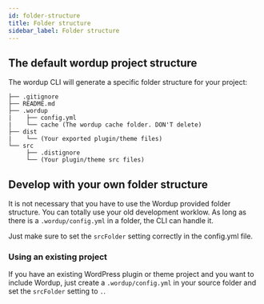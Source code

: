 ```yaml
---
id: folder-structure
title: Folder structure
sidebar_label: Folder structure
---
```


## The default wordup project structure

The wordup CLI will generate a specific folder structure for your project:

```
├── .gitignore
├── README.md
├── .wordup
|    ├── config.yml 
|    └── cache (The wordup cache folder. DON'T delete)
├── dist
|    └── (Your exported plugin/theme files)
└── src
     ├── .distignore
     └── (Your plugin/theme src files)
```

## Develop with your own folder structure

It is not necessary that you have to use the Wordup provided folder structure. You can totally use your old development worklow. As long as there is a `.wordup/config.yml` in a folder, the CLI can handle it.

Just make sure to set the `srcFolder` setting correctly in the config.yml file.

### Using an existing project

If you have an existing WordPress plugin or theme project and you want to include Wordup, just create a `.wordup/config.yml` in your source folder and set the `srcFolder` setting to `.`.




